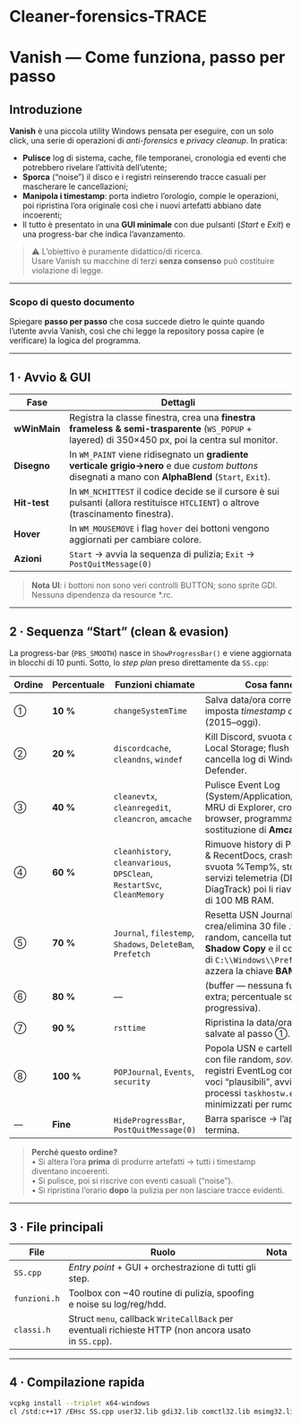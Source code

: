# Cleaner-forensics-TRACE

# Vanish — Come funziona, passo per passo

## Introduzione

**Vanish** è una piccola utility Windows pensata per eseguire, con un solo click, una serie di operazioni di _anti-forensics_ e _privacy cleanup_. In pratica:

* **Pulisce** log di sistema, cache, file temporanei, cronologia ed eventi che potrebbero rivelare l’attività dell’utente;  
* **Sporca** (“noise”) il disco e i registri reinserendo tracce casuali per mascherare le cancellazioni;  
* **Manipola i timestamp**: porta indietro l’orologio, compie le operazioni, poi ripristina l’ora originale così che i nuovi artefatti abbiano date incoerenti;  
* Il tutto è presentato in una **GUI minimale** con due pulsanti (*Start* e *Exit*) e una progress-bar che indica l’avanzamento.

> ⚠️  L’obiettivo è puramente didattico/di ricerca.  
> Usare Vanish su macchine di terzi **senza consenso** può costituire violazione di legge.

---

### Scopo di questo documento

Spiegare **passo per passo** che cosa succede dietro le quinte quando l’utente avvia Vanish, così che chi legge la repository possa capire (e verificare) la logica del programma.

---

## 1 · Avvio & GUI

| Fase           | Dettagli                                                                                                             |
|----------------|----------------------------------------------------------------------------------------------------------------------|
| **wWinMain**   | Registra la classe finestra, crea una **finestra frameless & semi-trasparente** (`WS_POPUP` + layered) di 350×450 px, poi la centra sul monitor. |
| **Disegno**    | In `WM_PAINT` viene ridisegnato un **gradiente verticale grigio→nero** e due _custom buttons_ disegnati a mano con **AlphaBlend** (`Start`, `Exit`). |
| **Hit-test**   | In `WM_NCHITTEST` il codice decide se il cursore è sui pulsanti (allora restituisce `HTCLIENT`) o altrove (trascinamento finestra). |
| **Hover**      | In `WM_MOUSEMOVE` i flag `hover` dei bottoni vengono aggiornati per cambiare colore.                                 |
| **Azioni**     | `Start` → avvia la sequenza di pulizia; `Exit` → `PostQuitMessage(0)`                                                |

> **Nota UI**: i bottoni non sono veri controlli BUTTON; sono sprite GDI. Nessuna dipendenza da resource *.rc.

---

## 2 · Sequenza “Start” (clean & evasion)

La progress-bar (`PBS_SMOOTH`) nasce in `ShowProgressBar()` e viene aggiornata in blocchi di 10 punti. Sotto, lo _step plan_ preso direttamente da `SS.cpp`:

| Ordine | Percentuale | Funzioni chiamate                                                     | Cosa fanno                                                                                                                                                                                      |
|--------|-------------|-----------------------------------------------------------------------|-------------------------------------------------------------------------------------------------------------------------------------------------------------------------------------------------|
| ①      | **10 %**    | `changeSystemTime`                                                   | Salva data/ora correnti → imposta _timestamp casuale_ (2015–oggi).                                                                                                                              |
| ②      | **20 %**    | `discordcache`, `cleandns`, `windef`                                 | Kill Discord, svuota cache & Local Storage; flush DNS; cancella log di Windows Defender.                                                                                                        |
| ③      | **40 %**    | `cleanevtx`, `cleanregedit`, `cleancron`, `amcache`                 | Pulisce Event Log (System/Application/Security), MRU di Explorer, cronologia browser, programma la sostituzione di **Amcache.hve**.                                                             |
| ④      | **60 %**    | `cleanhistory`, `cleanvarious`, `DPSClean`, `RestartSvc`, `CleanMemory` | Rimuove history di PowerShell & RecentDocs, crash dumps, svuota %Temp%, stoppa servizi telemetria (DPS, DiagTrack) poi li riavvia; _wipe_ di 100 MB RAM.                                        |
| ⑤      | **70 %**    | `Journal`, `filestemp`, `Shadows`, `DeleteBam`, `Prefetch`           | Resetta USN Journal, crea/elimina 30 file .tmp random, cancella tutti i **Shadow Copy** e il contenuto di `C:\\Windows\\Prefetch`, azzera la chiave **BAM**.                                     |
| ⑥      | **80 %**    | —                                                                    | (buffer — nessuna funzione extra; percentuale solo progressiva).                                                                                                                                |
| ⑦      | **90 %**    | `rsttime`                                                            | Ripristina la data/ora originali salvate al passo ①.                                                                                                                                            |
| ⑧      | **100 %**   | `POPJournal`, `Events`, `security`                                   | Popola USN e cartella Temp con file random, _sovrascrive_ i registri EventLog con 10 000 voci “plausibili”, avvia 10 000 processi `taskhostw.exe` minimizzati per rumorosità.                    |
| —      | **Fine**    | `HideProgressBar`, `PostQuitMessage(0)`                              | Barra sparisce → l’app termina.                                                                                                                                                                 |

> **Perché questo ordine?**  
> • Si altera l’ora **prima** di produrre artefatti → tutti i timestamp diventano incoerenti.  
> • Si pulisce, poi si riscrive con eventi casuali (“noise”).  
> • Si ripristina l’orario **dopo** la pulizia per non lasciare tracce evidenti.

---

## 3 · File principali

| File          | Ruolo                                                         | Nota |
|---------------|--------------------------------------------------------------|------|
| `SS.cpp`      | _Entry point_ + GUI + orchestrazione di tutti gli step.       | |
| `funzioni.h`  | Toolbox con ~40 routine di pulizia, spoofing e noise su log/reg/hdd. | |
| `classi.h`    | Struct `menu`, callback `WriteCallBack` per eventuali richieste HTTP (non ancora usato in `SS.cpp`). | |

---

## 4 · Compilazione rapida

```bash
vcpkg install --triplet x64-windows
cl /std:c++17 /EHsc SS.cpp user32.lib gdi32.lib comctl32.lib msimg32.lib dwmapi.lib
